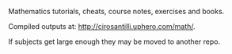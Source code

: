 Mathematics tutorials, cheats, course notes, exercises and books.

Compiled outputs at: <http://cirosantilli.uphero.com/math/>.

If subjects get large enough they may be moved to another repo.

